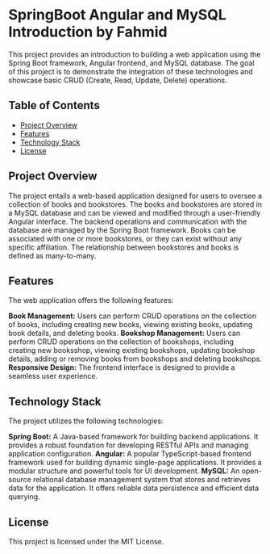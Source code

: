# SpringBoot Angular and MySQL Introduction by Fahmid

This project provides an introduction to building a web application using the Spring Boot framework, Angular frontend, and MySQL database. The goal of this project is to demonstrate the integration of these technologies and showcase basic CRUD (Create, Read, Update, Delete) operations.

## Table of Contents

- [Project Overview](#projectoverview)
- [Features](#features)
- [Technology Stack](#technologystack)
- [License](#license)

## Project Overview
The project entails a web-based application designed for users to oversee a collection of books and bookstores. The books and bookstores are stored in a MySQL database and can be viewed and modified through a user-friendly Angular interface. The backend operations and communication with the database are managed by the Spring Boot framework. Books can be associated with one or more bookstores, or they can exist without any specific affiliation. The relationship between bookstores and books is defined as many-to-many.

## Features
The web application offers the following features:

**Book Management:** Users can perform CRUD operations on the collection of books, including creating new books, viewing existing books, updating book details, and deleting books.
**Bookshop Management:** Users can perform CRUD operations on the collection of bookshops, including creating new booksshop, viewing existing bookshops, updating bookshop details, adding or removing books from bookshops and deleting bookshops.
**Responsive Design:** The frontend interface is designed to provide a seamless user experience.

## Technology Stack
The project utilizes the following technologies:

**Spring Boot:** A Java-based framework for building backend applications. It provides a robust foundation for developing RESTful APIs and managing application configuration.
**Angular:** A popular TypeScript-based frontend framework used for building dynamic single-page applications. It provides a modular structure and powerful tools for UI development.
**MySQL:** An open-source relational database management system that stores and retrieves data for the application. It offers reliable data persistence and efficient data querying.

## License
This project is licensed under the MIT License.

